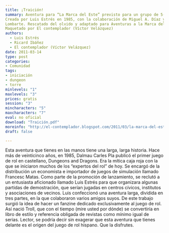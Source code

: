 ```yaml
---
title: ¡Traición!
summary: Aventura para “La Marca del Este” previsto para un grupo de 5-7 Aventureros de niveles 1-3.
Creada por Luis Estrés en 1985, con la colaboración de Miguel A. Díaz y Endika Garmendía, con mapas de Montse
Lombarte. Rescatado del olvido y adaptado para Aventuras a la Marca del Este por Ricard Ibáñez, que en su día disfrutó la aventura.
Maquetado por El contemplador (Víctor Velázquez)
authors:
  - Luis Estrés
  - Ricard Ibáñez
  - El contemplador (Víctor Velázquez)
date: 2011-03-14
type: post
categories:
- Comunidad
tags:
- iniciación
- dungeon
- torre
minlevels: "1"
maxlevels: "3"
prices: gratis
session: "3"
mincharacters: "5"
maxcharacters: "7"
eval: no oficial
download: "Traición.pdf"
moreinfo: "http://el-contemplador.blogspot.com/2011/03/la-marca-del-este-aventura-traicion.html"
draft: false

---
```


Esta aventura que tienes en las manos tiene una larga, larga historia. Hace más de veinticinco años, en 1985, Dalmau Carles Pla publicó el primer juego de rol en castellano, Dungeons and Dragons. Era la mítica caja roja con la que se iniciaron muchos de los “expertos del rol” de hoy. Se encargó de la distribución un economista e importador de juegos de simulación llamado Francesc Matas.
Como parte de la promoción de lanzamiento, se reclutó a un entusiasta aficionado llamado Luis Estrés para que organizara algunas partidas de demostración, que serían jugadas en centros cívicos, institutos y asociaciones de vecinos. Luis confeccionó una aventura larga, dividida en tres partes, en la que colaboraron varios amigos suyos. De este trabajo surgió la idea de hacer un fanzine dedicado exclusivamente al juego de rol. Así nació Troll, que con el tiempo (mire usted por dónde) se convertiría en libro de estilo y referencia obligada de revistas como mínimo igual de serias.
Lector, se podría decir sin exagerar que esta aventura que tienes delante es el origen del juego de rol hispano. Que la disfrutes.
